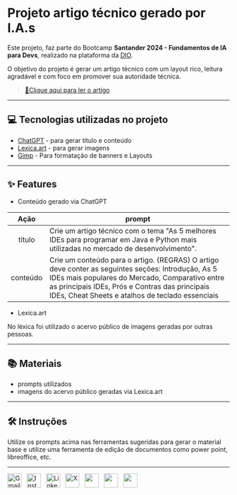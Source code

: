 
# Projeto artigo técnico gerado por I.A.s



Este projeto, faz parte do Bootcamp **Santander 2024 - Fundamentos de IA para Devs**, realizado na plataforma da [DIO](https://dio.me).

O objetivo do projeto é gerar um artigo técnico com um layout rico, leitura agradável e com foco em promover sua autoridade técnica.


><a href="https://web.dio.me/articles/desbravando-as-ides-as-5-ides-mais-populares-do-mercado?back=%2Farticles&open-modal=true&page=1&order=oldest" title="View PDF now"> 📕Clique aqui para ler o artigo</a>

---
## 💻 Tecnologias utilizadas no projeto

- [ChatGPT](https://chat.openai.com/) - para gerar título e conteúdo
- [Lexica.art](https://lexica.art/) - para gerar imagens
- [Gimp](https://www.gimp.org/) - Para formatação de banners e Layouts

---
## ✨ Features

- Conteúdo gerado via ChatGPT


|   Ação   | prompt                                                          
| :------: | ------------------------------------------------------------------------------------------------------------------------------------------------------------------------------------------------------------------------------------------------------------------------------ |
|  título  | Crie um artigo técnico com o tema "As 5 melhores IDEs para programar em Java e Python mais utilizadas no mercado de desenvolvimento".                                                                                                                                                                         |
| conteúdo | Crie um conteúdo para o artigo. {REGRAS}  O artigo deve conter as seguintes seções: Introdução, As 5 IDEs mais populares do Mercado, Comparativo entre as principais IDEs, Prós e Contras das principais IDEs, Cheat Sheets e atalhos de teclado essenciais |

- Lexica.art

No léxica foi utilizado o acervo público de imagens geradas por outras pessoas.

---
## 📚 Materiais

- prompts utilizados
- imagens do acervo público geradas via Lexica.art

---

## 🛠️ Instruções

Utilize os prompts acima nas ferramentas sugeridas para gerar o material base e utilize uma ferramenta de edição de documentos como power point, libreoffice, etc.

---
<div>
  <a href="mailto:alexandre.lorena@gmail.com" style="text-decoration: none;">
    <img src="https://cdn.simpleicons.org/gmail" alt="Gmail" width="32" height="32"></a>&nbsp;&nbsp;
  <a href="https://www.instagram.com/alexandre_lorena/" style="text-decoration: none;">
    <img src="https://cdn.simpleicons.org/instagram" alt="Instagram" width="32" height="32"></a>&nbsp;&nbsp; 
<a href="https://www.linkedin.com/in/alexandreluizlorena/" style="text-decoration: none;">
    <img src="https://cdn.simpleicons.org/linkedin" alt="LinkedIn" width="32" height="32"></a>&nbsp;&nbsp;
  <a href="https://twitter.com/alefaith" style="text-decoration: none;">
    <img src="https://cdn.simpleicons.org/x" alt="X" width="32" height="32"></a>&nbsp;&nbsp;
  <a href="https://www.youtube.com/@alefaith2008/featured" style="text-decoration: none;">
    <img src="https://cdn.simpleicons.org/youtube" width="32" height="32"></a>&nbsp;&nbsp;
  <a href="https://steamcommunity.com/id/alexandrelorena/" style="text-decoration: none;">
    <img src="https://cdn.simpleicons.org/steam/gray" width="32" height="32"></a>&nbsp;&nbsp;
  <a href="https://discord.com/channels/alelorena" style="text-decoration: none;">
    <img src="https://cdn.simpleicons.org/discord" width="32" height="32"></a>
</div>